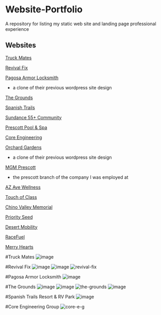 # Website-Portfolio
A repository for listing my static web site and landing page professional experience

Websites
--------
<a href="https://truckmatesyuma.com">Truck Mates</a>

<a href="https://revivalfix.com">Revival Fix</a>

<a href="https://pagosaarmorlocksmith.com/">Pagosa Armor Locksmith</a>
  - a clone of their previous wordpress site design
    
<a href="https://yumapartyvenue.com">The Grounds</a>

<a href="https://spanishtrailsresort.com">Spanish Trails</a>

<a href="https://sundancefla.com">Sundance 55+ Community</a>

<a href="https://prescottpool.com">Prescott Pool & Spa</a>

<a href="https://core-e-g.com">Core Engineering	</a>

<a href="https://orchardgardensyuma.com/">Orchard Gardens</a>
  - a clone of their previous wordpress site design

<a href="https://mgmprescott.com">MGM Prescott</a>
  - the prescott branch of the company I was employed at

<a href="https://azavewellness.com/">AZ Ave Wellness</a>

<a href="https://yumacatspa.com/">Touch of Class</a>

<a href="https://chinovalleymemorial.com">Chino Valley Memorial</a>

<a href="https://priorityseed.com">Priority Seed</a>

<a href="https://yumascooterstorer.com">Desert Mobility</a>

<a href="https://racefuel.com/">RaceFuel</a>

<a href="https://MerryHeartInc.com">Merry Hearts</a>

#Truck Mates
![image](https://github.com/user-attachments/assets/7f528d6b-4b28-40b4-b1f2-0408372f0700)

#Revival Fix
![image](https://github.com/user-attachments/assets/3246bf78-62c1-45d7-9df0-9190e9cd280a)
![image](https://github.com/user-attachments/assets/fb4948a8-686f-4942-ba27-b3f9b74602ff)
![revival-fix](https://github.com/user-attachments/assets/14c1053b-5bf2-40fd-a117-6d25efe5fad5)

#Pagosa Armor Locksmith
![image](https://github.com/user-attachments/assets/249abff3-07eb-41ab-8587-75b4858e8e18)

#The Grounds
![image](https://github.com/user-attachments/assets/80d80265-28ef-4a79-a009-cf0f33a7ab41)
![image](https://github.com/user-attachments/assets/25f27699-081b-4486-aca0-daee66d6e8c4)
![the-grounds](https://github.com/user-attachments/assets/f7df4ac5-2252-43d9-b92d-535ec12c5050)
![image](https://github.com/user-attachments/assets/19ef8131-cd2d-4ca6-8ab8-dcd124206589)

#Spanish Trails Resort & RV Park
![image](https://github.com/user-attachments/assets/25924623-5789-446c-9551-81d6a346eb72)

#Core Engineering Group
![core-e-g](https://github.com/user-attachments/assets/5be0fcdf-51d7-4f10-8d94-a97a92077f4c)



	
	
	
	
	

